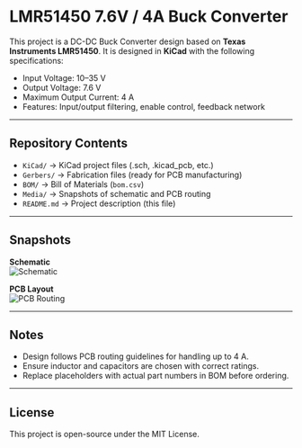 # LMR51450 7.6V / 4A Buck Converter

This project is a DC-DC Buck Converter design based on **Texas Instruments LMR51450**.
It is designed in **KiCad** with the following specifications:

- Input Voltage: 10–35 V
- Output Voltage: 7.6 V
- Maximum Output Current: 4 A
- Features: Input/output filtering, enable control, feedback network

---

## Repository Contents
- `KiCad/` → KiCad project files (.sch, .kicad_pcb, etc.)
- `Gerbers/` → Fabrication files (ready for PCB manufacturing)
- `BOM/` → Bill of Materials (`bom.csv`)
- `Media/` → Snapshots of schematic and PCB routing
- `README.md` → Project description (this file)

---

## Snapshots
**Schematic**  
![Schematic](Media/schematic.png)

**PCB Layout**  
![PCB Routing](Media/pcb_routing.png)

---

## Notes
- Design follows PCB routing guidelines for handling up to 4 A.
- Ensure inductor and capacitors are chosen with correct ratings.
- Replace placeholders with actual part numbers in BOM before ordering.

---

## License
This project is open-source under the MIT License.
